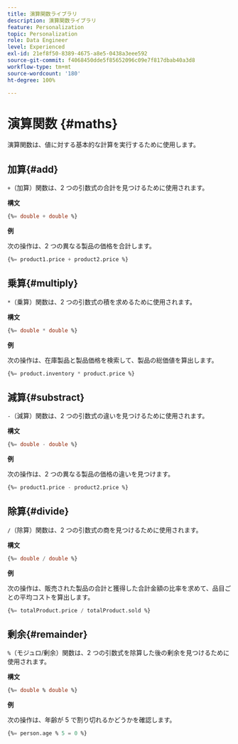 ```yaml
---
title: 演算関数ライブラリ
description: 演算関数ライブラリ
feature: Personalization
topic: Personalization
role: Data Engineer
level: Experienced
exl-id: 21ef8f50-8389-4675-a8e5-0438a3eee592
source-git-commit: f4068450dde5f85652096c09e7f817dbab40a3d8
workflow-type: tm+mt
source-wordcount: '180'
ht-degree: 100%

---
```


# 演算関数 {#maths}

演算関数は、値に対する基本的な計算を実行するために使用します。

## 加算{#add}

`+`（加算）関数は、2 つの引数式の合計を見つけるために使用されます。

**構文**

```sql
{%= double + double %}
```

**例**

次の操作は、2 つの異なる製品の価格を合計します。

```sql
{%= product1.price + product2.price %}
```

## 乗算{#multiply}

`*`（乗算）関数は、2 つの引数式の積を求めるために使用されます。

**構文**

```sql
{%= double * double %}
```

**例**

次の操作は、在庫製品と製品価格を検索して、製品の総価値を算出します。

```sql
{%= product.inventory * product.price %}
```

## 減算{#substract}

`-`（減算）関数は、2 つの引数式の違いを見つけるために使用されます。

**構文**

```sql
{%= double - double %}
```

**例**

次の操作は、2 つの異なる製品の価格の違いを見つけます。

```sql
{%= product1.price - product2.price %}
```

## 除算{#divide}

`/`（除算）関数は、2 つの引数式の商を見つけるために使用されます。

**構文**

```sql
{%= double / double %}
```

**例**

次の操作は、販売された製品の合計と獲得した合計金額の比率を求めて、品目ごとの平均コストを算出します。

```sql
{%= totalProduct.price / totalProduct.sold %}
```

## 剰余{#remainder}

`%`（モジュロ/剰余）関数は、2 つの引数式を除算した後の剰余を見つけるために使用されます。

**構文**

```sql
{%= double % double %}
```

**例**

次の操作は、年齢が 5 で割り切れるかどうかを確認します。

```sql
{%= person.age % 5 = 0 %}
```
